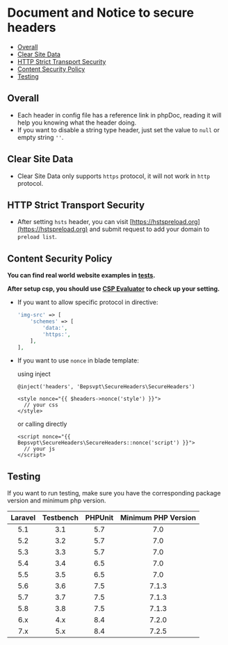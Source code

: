 # Document and Notice to secure headers

* [Overall](#overall)
* [Clear Site Data](#clear-site-data)
* [HTTP Strict Transport Security](#http-strict-transport-security)
* [Content Security Policy](#content-security-policy)
* [Testing](#testing)

## Overall

* Each header in config file has a reference link in phpDoc, reading it will help you knowing what the header doing.
* If you want to disable a string type header, just set the value to `null` or empty string `''`.

## Clear Site Data

* Clear Site Data only supports `https` protocol, it will not work in `http` protocol.

## HTTP Strict Transport Security

* After setting `hsts` header, you can visit [https://hstspreload.org](https://hstspreload.org) and submit request to add your domain to `preload list`.

## Content Security Policy

**You can find real world website examples in [tests](https://github.com/bepsvpt/secure-headers/blob/6.0.0/tests/Builders/ContentSecurityPolicyBuilderTest.php#L241-L945).**

**After setup csp, you should use [CSP Evaluator](https://csp-evaluator.withgoogle.com) to check up your setting.**

* If you want to allow specific protocol in directive:
    ```php
    'img-src' => [
        'schemes' => [
            'data:',
            'https:',
        ],
    ],
    ```
* If you want to use `nonce` in blade template:

    using inject
    ```blade
    @inject('headers', 'Bepsvpt\SecureHeaders\SecureHeaders')

    <style nonce="{{ $headers->nonce('style') }}">
      // your css
    </style>
    ```

    or calling directly
    ```blade
    <script nonce="{{ Bepsvpt\SecureHeaders\SecureHeaders::nonce('script') }}">
      // your js
    </script>
    ```

## Testing

If you want to run testing, make sure you have the corresponding package version and minimum php version.

| Laravel | Testbench | PHPUnit | Minimum PHP Version |
|:-------:|:---------:|:-------:|:-------------------:|
|   5.1   |    3.1    |   5.7   |         7.0         |
|   5.2   |    3.2    |   5.7   |         7.0         |
|   5.3   |    3.3    |   5.7   |         7.0         |
|   5.4   |    3.4    |   6.5   |         7.0         |
|   5.5   |    3.5    |   6.5   |         7.0         |
|   5.6   |    3.6    |   7.5   |        7.1.3        |
|   5.7   |    3.7    |   7.5   |        7.1.3        |
|   5.8   |    3.8    |   7.5   |        7.1.3        |
|   6.x   |    4.x    |   8.4   |        7.2.0        |
|   7.x   |    5.x    |   8.4   |        7.2.5        |
